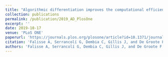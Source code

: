 ```yaml
---
title: "Algorithmic differentiation improves the computational efficiency of OpenSim-based trajectory optimization of human movement"
collection: publications
permalink: /publication/2019_AD_PlosOne
excerpt: ''
date: 2019-10-17
venue: 'PLoS ONE'
paperurl: 'https://journals.plos.org/plosone/article?id=10.1371/journal.pone.0217730'
citation: 'Falisse A, Serrancolí G, Dembia C, Gillis J, and De Groote F. (2017). "Algorithmic differentiation improves the computational efficiency of OpenSim-based trajectory optimization of human movement." <i>PLoS ONE</i>. 14(10):  e0217730.'
authors: 'Falisse A, Serrancolí G, Dembia C, Gillis J, and De Groote F'
---
```


